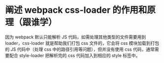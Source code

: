 # 阐述 webpack css-loader 的作用和原理（跟谁学）

因为 webpack 默认只能解析 JS 代码，如需处理其他类型的文件需要用到 loader，css-loader 就是帮助我们打包 css 文件的，它会将 css 模块加载到打包的 JS 代码中（处理 css 中的路径引用等问题），但并没有使用 css 代码，通常需要配合 style-loader 把解析完的 css 代码加入到相应的 style 标签中。
